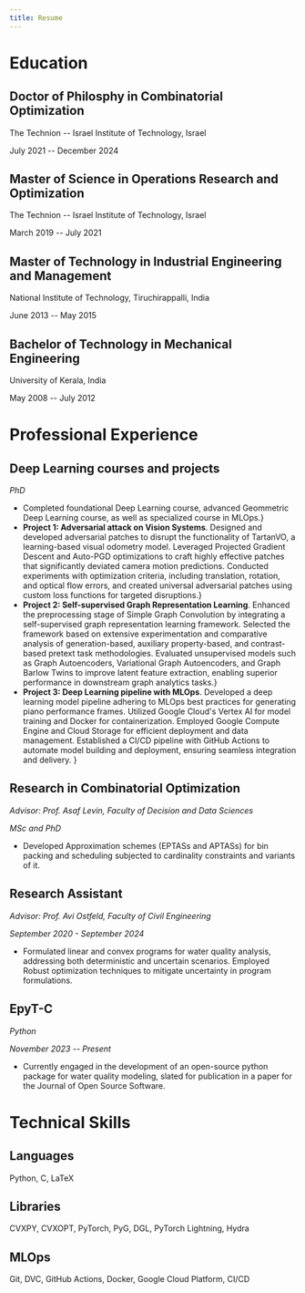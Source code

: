 ```yaml
---
title: Resume
---
```


# Education

## Doctor of Philosphy in Combinatorial Optimization
The Technion -- Israel Institute of Technology, Israel

July 2021 -- December 2024

## Master of Science in Operations Research and Optimization
The Technion -- Israel Institute of Technology, Israel

March 2019 -- July 2021

## Master of Technology in Industrial Engineering and Management
National Institute of Technology, Tiruchirappalli, India

June 2013 -- May 2015

## Bachelor of Technology in Mechanical Engineering
University of Kerala, India

May 2008 -- July 2012
# Professional Experience

## Deep Learning courses and projects
*PhD*
- Completed foundational Deep Learning course, advanced Geommetric Deep Learning course, as well as specialized course in MLOps.}
- **Project 1: Adversarial attack on Vision Systems**.
  Designed and developed adversarial patches to disrupt the functionality of TartanVO, a learning-based visual odometry model. Leveraged Projected Gradient Descent and Auto-PGD optimizations to craft highly effective patches that significantly deviated camera motion predictions. Conducted experiments with optimization criteria, including translation, rotation, and optical flow errors, and created universal adversarial patches using custom loss functions for targeted disruptions.}
- **Project 2: Self-supervised Graph Representation Learning**.
  Enhanced the preprocessing stage of Simple Graph Convolution by integrating a self-supervised graph representation learning framework. Selected the framework based on extensive experimentation and comparative analysis of generation-based, auxiliary property-based, and contrast-based pretext task methodologies. Evaluated unsupervised models such as Graph Autoencoders, Variational Graph Autoencoders, and Graph Barlow Twins to improve latent feature extraction, enabling superior performance in downstream graph analytics tasks.}
- **Project 3: Deep Learning pipeline with MLOps**.
  Developed a deep learning model pipeline adhering to MLOps best practices for generating piano performance frames. Utilized Google Cloud's Vertex AI for model training and Docker for containerization. Employed Google Compute Engine and Cloud Storage for efficient deployment and data management. Established a CI/CD pipeline with GitHub Actions to automate model building and deployment, ensuring seamless integration and delivery. }
## Research in Combinatorial Optimization
*Advisor: Prof. Asaf Levin, Faculty of Decision and Data Sciences*

*MSc and PhD*
- Developed Approximation schemes (EPTASs and APTASs) for bin packing and scheduling subjected to cardinality constraints and variants of it.
## Research Assistant
*Advisor: Prof. Avi Ostfeld, Faculty of Civil Engineering*

*September 2020 - September 2024*
- Formulated linear and convex programs for water quality analysis, addressing both deterministic and uncertain scenarios. Employed Robust optimization techniques to mitigate uncertainty in program formulations.
## EpyT-C
*Python* 

*November 2023 -- Present*
- Currently engaged in the development of an open-source python package for water quality modeling, slated for publication in a paper for the Journal of Open Source Software.
# Technical Skills

## Languages

Python, C, LaTeX
## Libraries

CVXPY, CVXOPT, PyTorch, PyG, DGL, PyTorch Lightning, Hydra
## MLOps

Git, DVC, GitHub Actions, Docker, Google Cloud Platform, CI/CD